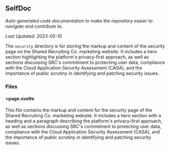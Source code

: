 <!--- START SELFDOC --->
## SelfDoc
_Auto-generated code documentation to make the repository easier to navigate and contribute to._

_Last Updated: 2023-05-15_

The `security` directory is for storing the markup and content of the security page on the Shared Recruiting Co. marketing website. It includes a hero section highlighting the platform's privacy-first approach, as well as sections discussing SRC's commitment to protecting user data, compliance with the Cloud Application Security Assessment (CASA), and the importance of public scrutiny in identifying and patching security issues.

### Files
#### +page.svelte
This file contains the markup and content for the security page of the Shared Recruiting Co. marketing website. It includes a hero section with a heading and a paragraph describing the platform's privacy-first approach, as well as sections discussing SRC's commitment to protecting user data, compliance with the Cloud Application Security Assessment (CASA), and the importance of public scrutiny in identifying and patching security issues.

<!--- END SELFDOC --->